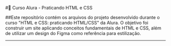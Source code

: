 #📘 Curso Alura - Praticando HTML e CSS

##Este repositório contém os arquivos do projeto desenvolvido durante o curso "HTML e CSS: praticando HTML/CSS" da Alura. O objetivo foi construir um site aplicando conceitos fundamentais de HTML e CSS, além de utilizar um design do Figma como referência para estilização.

<hr>
